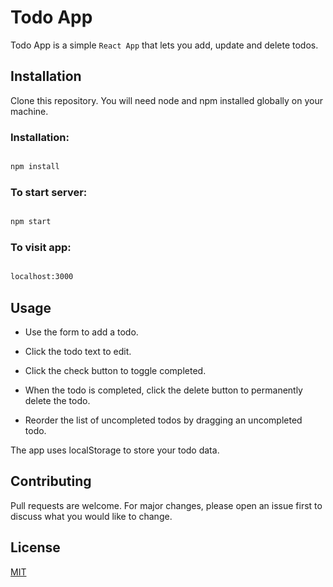 # Todo App

  

Todo App is a simple `React App` that lets you add, update and delete todos.

  

## Installation

  

Clone this repository. You will need node and npm installed globally on your machine.

  

### Installation:

  

```bash

npm install

```

  

### To start server:

  

```bash

npm start

```

  

### To visit app:

  

```bash

localhost:3000

```

  

## Usage

  

- Use the form to add a todo.

- Click the todo text to edit.

- Click the check button to toggle completed.

- When the todo is completed, click the delete button to permanently delete the todo.

- Reorder the list of uncompleted todos by dragging an uncompleted todo.

The app uses localStorage to store your todo data.

## Contributing

Pull requests are welcome. For major changes, please open an issue first to discuss what you would like to change.

  

## License

[MIT](https://choosealicense.com/licenses/mit/)